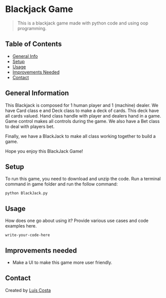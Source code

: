 # Blackjack Game
> This is a blackjack game made with python code and using oop programming.

## Table of Contents
* [General Info](#general-information)
* [Setup](#setup)
* [Usage](#usage)
* [Improvements Needed](#improvements-needed)
* [Contact](#contact)


## General Information

This Blackjack is composed for 1 human player and 1 (machine) dealer. 
We have Card class e and Deck class to make a deck of cards. This deck have all cards valued.
Hand class handle with player and dealers hand in a game.
Game control makes all controls during the game.
We also have a Bet class to deal with players bet.

Finally, we have a BlackJack to make all class working together to build a game.

Hope you enjoy this BlackJack Game!

## Setup
To run this game, you need to download and unzip the code.
Run a terminal command in game folder and run the follow command:
```
python BlackJack.py
```

## Usage
How does one go about using it?
Provide various use cases and code examples here.

`write-your-code-here`

## Improvements needed

- Make a UI to make this game more user friendly.


## Contact
Created by [Luís Costa](https://www.linkedin.com/in/lu%C3%ADs-costa-793a2414b/)

